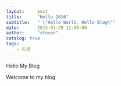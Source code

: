 ```yaml
---
layout:     post
title:      "Hello 2016"
subtitle:   " \"Hello World, Hello Blog\""
date:       2015-01-29 12:00:00
author:     "steven"
catalog: true
tags:
    - 生活
---
```


Hello My Blog

Welcome to my blog
